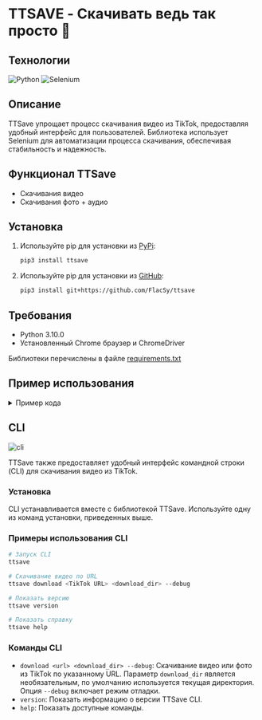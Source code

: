 # TTSAVE - Скачивать ведь так просто 🫢

## Технологии

![Python](https://img.shields.io/badge/Python-3.10.0-blue)
![Selenium](https://img.shields.io/badge/Selenium-4.23.1-orange)

## Описание

TTSave упрощает процесс скачивания видео из TikTok, предоставляя удобный интерфейс для пользователей. Библиотека использует Selenium для автоматизации процесса скачивания, обеспечивая стабильность и надежность.

## Функционал TTSave
- Скачивания видео 
- Скачивания фото + аудио 

## Установка

1. Используйте pip для установки из [PyPi](https://pypi.org/project/ttsave/):

    ```bash
    pip3 install ttsave
    ```
2. Используйте pip для установки из [GitHub](https://github.com/FlacSy/ttsave/):

    ```bash
    pip3 install git+https://github.com/FlacSy/ttsave
    ```

## Требования
- Python 3.10.0
- Установленный Chrome браузер и ChromeDriver

Библиотеки перечислены в файле [requirements.txt](./requirements.txt)

## Пример использования

<details>
  <summary>Пример кода</summary>

```python
import os
from selenium import webdriver
from ttsave import TTSave

def main():
    url = input("TikTok URL: ")
    options = webdriver.ChromeOptions()
    download_dir = f"{os.path.dirname(os.path.abspath(__file__))}"
    downloader = TTSave(
        url=url,
        options=options,
        download_dir=download_dir,
        debug_mode=True
    )
    out = downloader.download()
    print(f"File(s): {out['files']}")
    print(f"Content type: {out['type']}")
    print(f"Content url: {out['url']}")

if __name__ == "__main__":
    main()
```

</details>

## CLI
![cli]("https://github.com/FlacSy/ttsave/blob/main/local/cli.png")

TTSave также предоставляет удобный интерфейс командной строки (CLI) для скачивания видео из TikTok. 

### Установка

CLI устанавливается вместе с библиотекой TTSave. Используйте одну из команд установки, приведенных выше.

### Примеры использования CLI

```bash
# Запуск CLI
ttsave

# Скачивание видео по URL
ttsave download <TikTok URL> <download_dir> --debug

# Показать версию
ttsave version

# Показать справку
ttsave help
```

### Команды CLI

- `download <url> <download_dir> --debug`: Скачивание видео или фото из TikTok по указанному URL. Параметр `download_dir` является необязательным, по умолчанию используется текущая директория. Опция `--debug` включает режим отладки.
- `version`: Показать информацию о версии TTSave CLI.
- `help`: Показать доступные команды.